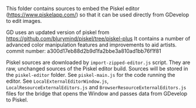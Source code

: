 This folder contains sources to embed the Piskel editor (https://www.piskelapp.com/) so that it can
be used directly from GDevelop to edit images.

GD uses an updated version of piskel from <https://github.com/blurymind/piskel/tree/piskel-plus>
It contains a number of advanced color manipulation features and improvements to aid artists.
commit number: a300d17eb88d2b9d1fa2bbe3a810ad1bb76f1f81

Piskel sources are downloaded by `import-zipped-editor.js` script. They are raw, unchanged sources
of the Piskel editor build. Sources will be stored in the `piskel-editor` folder.
See `piskel-main.js` for the code running the editor.
See `LocalExternalEditorWindow.js`, `LocalResourceExternalEditors.js` and `BrowserResourceExternalEditors.js` files for the bridge that opens the Window and passes data from GDevelop to Piskel.
